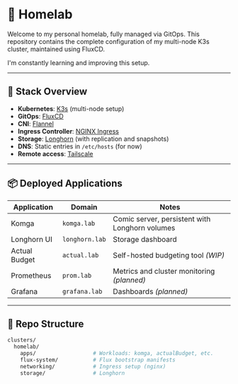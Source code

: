 # 🏡 Homelab

Welcome to my personal homelab, fully managed via GitOps.
This repository contains the complete configuration of my multi-node K3s cluster, maintained using FluxCD.

I'm constantly learning and improving this setup.

---

## 🧱 Stack Overview

- **Kubernetes**: [K3s](https://k3s.io) (multi-node setup)
- **GitOps**: [FluxCD](https://fluxcd.io)
- **CNI**: [Flannel](https://github.com/flannel-io/flannel)
- **Ingress Controller**: [NGINX Ingress](https://kubernetes.github.io/ingress-nginx/)
- **Storage**: [Longhorn](https://longhorn.io) (with replication and snapshots)
- **DNS**: Static entries in `/etc/hosts` (for now)
- **Remote access**: [Tailscale](https://tailscale.com)

---

## 📦 Deployed Applications

| Application     | Domain            | Notes                                 |
|-----------------|-------------------|---------------------------------------|
| Komga           | `komga.lab`       | Comic server, persistent with Longhorn volumes |
| Longhorn UI     | `longhorn.lab`    | Storage dashboard                     |
| Actual Budget   | `actual.lab`      | Self-hosted budgeting tool *(WIP)*    |
| Prometheus      | `prom.lab`        | Metrics and cluster monitoring *(planned)* |
| Grafana         | `grafana.lab`     | Dashboards *(planned)*                |

---
## 📁 Repo Structure

```bash
clusters/
  homelab/
    apps/                  # Workloads: komga, actualBudget, etc.
    flux-system/           # Flux bootstrap manifests
    networking/            # Ingress setup (nginx)
    storage/               # Longhorn
````